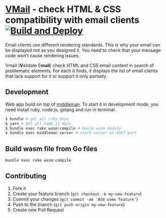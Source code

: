 # [VMail](https://vmail.leopard.in.ua/) - check HTML & CSS compatibility with email clients [![Build and Deploy](https://github.com/le0pard/vmail/actions/workflows/deploy.yml/badge.svg?branch=main)](https://github.com/le0pard/vmail/actions/workflows/deploy.yml)

Email clients use different rendering standards. This is why your email can be displayed not as you designed it. You need to check that your message code won't cause rendering issues.

Vmail (**V**alidate E**mail**) check HTML and CSS email content in search of problematic elements. For each it finds, it displays the list of email clients that lack support for it or support it only partially.

## Development

Web app build on top of [middleman](http://middlemanapp.com/). To start it in development mode, you need install ruby, node.js, golang and run in terminal:

```bash
$ bundle # get all ruby deps
$ yarn # get all node.js deps
$ bundle exec rake wasm:compile # build wasm module
$ bundle exec middleman server # start server on 4567 port
```

## Build wasm file from Go files

```bash
bundle exec rake wasm:compile
```

## Contributing

1. Fork it
2. Create your feature branch (`git checkout -b my-new-feature`)
3. Commit your changes (`git commit -am 'Add some feature'`)
4. Push to the branch (`git push origin my-new-feature`)
5. Create new Pull Request
